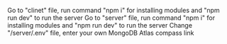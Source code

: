 Go to "clinet" file, run command "npm i" for installing modules and "npm run dev" to run the server
Go to "server" file, run command "npm i" for installing modules and "npm run dev" to run the server
Change "/server/.env" file, enter your own MongoDB Atlas compass link

